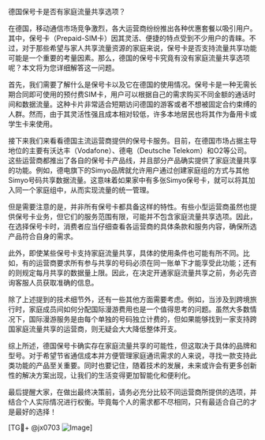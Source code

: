 德国保号卡是否有家庭流量共享选项？

在德国，移动通信市场竞争激烈，各大运营商纷纷推出各种优惠套餐以吸引用户。其中，保号卡（Prepaid-SIM卡）因其灵活、便捷的特点受到不少用户的青睐。不过，对于那些希望与家人共享流量资源的家庭来说，保号卡是否支持流量共享功能可能是一个重要的考量因素。那么，德国的保号卡究竟有没有家庭流量共享选项呢？本文将为您详细解答这一问题。

首先，我们需要了解什么是保号卡以及它在德国的使用情况。保号卡是一种无需长期合同即可使用的预付费SIM卡，用户可以根据自己的需求购买不同金额的通话时间和数据流量。这种卡片非常适合短期访问德国的游客或者不想被固定合约束缚的人群。然而，由于其灵活性强且成本相对较低，许多本地居民也将其作为备用卡或学生卡来使用。

接下来我们来看看德国主流运营商提供的保号卡服务。目前，在德国市场占据主导地位的主要有沃达丰（Vodafone）、德电（Deutsche Telekom）和O2等公司。这些运营商都推出了各自的保号卡产品线，并且部分产品确实提供了家庭流量共享的功能。例如，德电旗下的Simyo品牌就允许用户通过创建家庭组的方式与其他Simyo号码共享数据流量。这意味着如果家中有多张Simyo保号卡，就可以将其加入同一个家庭组中，从而实现流量的统一管理。

但是需要注意的是，并非所有保号卡都具备这样的特性。有些小型运营商虽然也提供保号卡业务，但它们的服务范围有限，可能并不包含家庭流量共享选项。因此，在选择保号卡时，消费者应当仔细查看各运营商的具体条款和服务内容，确保所选产品符合自身的需求。

此外，即使某些保号卡支持家庭流量共享，具体的使用条件也可能有所不同。比如，有的运营商要求所有参与共享的号码必须在同一账单下才能享受此功能；还有的则规定每月共享的数据量上限。因此，在决定开通家庭流量共享之前，务必先咨询客服人员获取准确的信息。

除了上述提到的技术细节外，还有一些其他方面需要考虑。例如，当涉及到跨境旅行时，家庭成员间如何分配国际漫游费用也是一个值得思考的问题。虽然大多数情况下，国际漫游服务是由每个单独的号码独立计费的，但如果能够找到一家支持跨国家庭流量共享的运营商，则无疑会大大降低整体开支。

综上所述，德国保号卡确实存在家庭流量共享的可能性，但这取决于具体的品牌和型号。对于希望节省通信成本并方便管理家庭通讯需求的人来说，寻找一款支持此类功能的产品至关重要。同时也要记住，随着技术的发展，未来或许会有更多创新性的解决方案出现，让我们的生活变得更加智能化和便利化。

最后提醒大家，在做出最终决策前，请务必充分比较不同运营商所提供的选项，并结合个人实际情况进行权衡。毕竟每个人的需求都不尽相同，只有最适合自己的才是最好的选择！

[TG💪+ @jx0703 ![Image](https://github.com/user-attachments/assets/dbca1d08-cadb-493c-b0ec-ad6f7a83f270)]